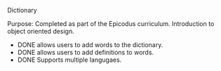 Dictionary

Purpose: Completed as part of the Epicodus curriculum. Introduction to object oriented design.
* DONE allows users to add words to the dictionary. 
* DONE allows users to add definitions to words.
* DONE Supports multiple langugaes. 
